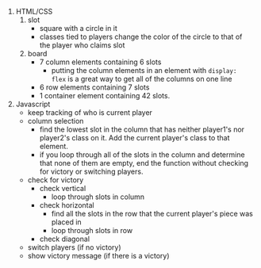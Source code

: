 1. HTML/CSS
    1. slot
        - square with a circle in it
        - classes tied to players change the color of the circle to that of the player who claims slot
    2. board
        * 7 column elements containing 6 slots
            * putting the column elements in an element with `display: flex` is a great way to get all of the columns on one line
        * 6 row elements containing 7 slots
        * 1 container element containing 42 slots.
2. Javascript
    * keep tracking of who is current player
    * column selection
        * find the lowest slot in the column that has neither player1's nor player2's class on it. Add the current player's class to that element.
        * if you loop through all of the slots in the column and determine that none of them are empty, end the function without checking for victory or switching players.
    * check for victory
        * check vertical
            * loop through slots in column
        * check horizontal
            * find all the slots in the row that the current player's piece was placed in
            * loop through slots in row
        * check diagonal
    * switch players (if no victory)
    * show victory message (if there is a victory)
